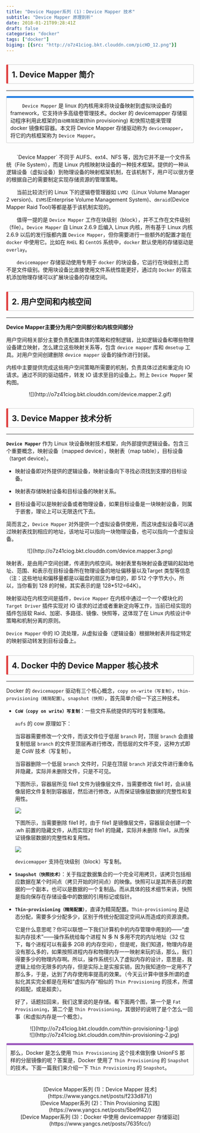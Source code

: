 ```yaml
---
title: "Device Mapper系列 (1)：Device Mapper 技术"
subtitle: "Device Mapper 原理剖析"
date: 2018-01-21T09:28:41Z
draft: false
categories: "docker"
tags: ["docker"]
bigimg: [{src: "http://o7z41ciog.bkt.clouddn.com/picHD_12.png"}]
---
```


<!--more-->
## <p markdown="1" style="display: block;padding: 10px;margin: 10px 0;border: 1px solid #ccc;border-left-width: 5px;border-radius: 3px;border-left-color: #df3e3e;">1. **Device Mapper 简介**</p>
------

<p markdown="1" style="display: block;padding: 10px;margin: 10px 0;border: 1px solid #ccc;border-top-width: 5px;border-radius: 3px;border-top-color: #2780e3;">
&emsp;&emsp; <code>Device Mapper</code> 是 linux 的内核用来将块设备映射到虚拟块设备的 framework，它支持许多高级卷管理技术。docker 的 devicemapper 存储驱动程序利用此框架的<code>自动精简配置</code>(thin provisioning) 和快照功能来管理 docker 镜像和容器。本文将 Device Mapper 存储驱动称为 <code>devicemapper</code>，将它的内核框架称为 <code>Device Mapper</code>。
</p>

<br />
&emsp;&emsp;`Device Mapper` 不同于 AUFS、ext4、NFS 等，因为它并不是一个文件系统（File System），而是 Linux 内核映射块设备的一种技术框架。提供的一种从逻辑设备（虚拟设备）到物理设备的映射框架机制，在该机制下，用户可以很方便的根据自己的需要制定实现存储资源的管理策略。

&emsp;&emsp;当前比较流行的 Linux 下的逻辑卷管理器如 `LVM2`（Linux Volume Manager 2 version)、`EVMS`(Enterprise Volume Management System)、`dmraid`(Device Mapper Raid Tool)等都是基于该机制实现的。

&emsp;&emsp;值得一提的是 `Device Mapper` 工作在块级别（block），并不工作在文件级别（file）。`Device Mapper` 自 Linux 2.6.9 后编入 Linux 内核，所有基于 Linux 内核 2.6.9 以后的发行版都内置 `Device Mapper`，但你需要进行一些额外的配置才能在 `docker` 中使用它。比如在 `RHEL` 和 `CentOS` 系统中，`docker` 默认使用的存储驱动是 `overlay`。

&emsp;&emsp;`devicemapper` 存储驱动使用专用于 `docker` 的块设备，它运行在块级别上而不是文件级别。使用块设备比直接使用文件系统性能更好，通过向 `Docker` 的宿主机添加物理存储可以扩展块设备的存储空间。

## <p markdown="1" style="display: block;padding: 10px;margin: 10px 0;border: 1px solid #ccc;border-left-width: 5px;border-radius: 3px;border-left-color: #df3e3e;">2. **用户空间和内核空间**</p>
------

**Device Mapper主要分为用户空间部分和内核空间部分**

用户空间相关部分主要负责配置具体的策略和控制逻辑，比如逻辑设备和哪些物理设备建立映射，怎么建立这些映射关系等，包含 `device mapper` 库和 `dmsetup` 工具。对用户空间创建删除 `device mapper` 设备的操作进行封装。

内核中主要提供完成这些用户空间策略所需要的机制，负责具体过滤和重定向 IO 请求。通过不同的驱动插件，转发 IO 请求至目的设备上。附上 `Device Mapper` 架构图。

<center>![](http://o7z41ciog.bkt.clouddn.com/device.mapper.2.gif)</center>

## <p markdown="1" style="display: block;padding: 10px;margin: 10px 0;border: 1px solid #ccc;border-left-width: 5px;border-radius: 3px;border-left-color: #df3e3e;">3. **Device Mapper 技术分析**</p>
------

**`Device Mapper`** 作为 Linux 块设备映射技术框架，向外部提供逻辑设备。包含三个重要概念，映射设备（mapped device），映射表（map table），目标设备（target device）。

+ 映射设备即对外提供的逻辑设备，映射设备向下寻找必须找到支撑的目标设备。

+ 映射表存储映射设备和目标设备的映射关系。

+ 目标设备可以是映射设备或者物理设备，如果目标设备是一块映射设备，则属于嵌套，理论上可以无限迭代下去。

简而言之，`Device Mapper` 对外提供一个虚拟设备供使用，而这块虚拟设备可以通过映射表找到相应的地址，该地址可以指向一块物理设备，也可以指向一个虚拟设备。

<center>![](http://o7z41ciog.bkt.clouddn.com/device.mapper.3.png)</center>

映射表，是由用户空间创建，传递到内核空间。映射表里有映射设备逻辑的起始地址、范围、和表示在目标设备所在物理设备的地址偏移量以及Target 类型等信息（注：这些地址和偏移量都是以磁盘的扇区为单位的，即 512 个字节大小，所以，当你看到 128 的时候，其实表示的是 128*512=64K）。

映射驱动在内核空间是插件，`Device Mapper` 在内核中通过一个一个模块化的 `Target Driver` 插件实现对 IO 请求的过滤或者重新定向等工作，当前已经实现的插件包括软 Raid、加密、多路径、镜像、快照等，这体现了在 Linux 内核设计中策略和机制分离的原则。

`Device Mapper` 中的 IO 流处理，从虚拟设备（逻辑设备）根据映射表并指定特定的映射驱动转发到目标设备上。

## <p markdown="1" style="display: block;padding: 10px;margin: 10px 0;border: 1px solid #ccc;border-left-width: 5px;border-radius: 3px;border-left-color: #df3e3e;">4. **Docker 中的 Device Mapper 核心技术**</p>
------

Docker 的 `devicemapper` 驱动有三个核心概念，`copy on-write（写复制）`，`thin-provisioning（精简配置）`。`snapshot（快照）`，首先简单介绍一下这三种技术。

+ **`CoW（copy on write）写复制`**：一些文件系统提供的写时复制策略。

  `aufs` 的 cow 原理如下：
  
  当容器需要修改一个文件，而该文件位于低层 `branch` 时，顶层 `branch` 会直接复制低层 `branch` 的文件至顶层再进行修改，而低层的文件不变，这种方式即是 CoW 技术（写复制）。

  当容器删除一个低层 `branch` 文件时，只是在顶层 `branch` 对该文件进行重命名并隐藏，实际并未删除文件，只是不可见。
  
  下图所示，容器层所见 file1 文件为镜像层文件，当需要修改 file1 时，会从镜像层把文件复制到容器层，然后进行修改，从而保证镜像层数据的完整性和复用性。
  
  ![](http://o7z41ciog.bkt.clouddn.com/cow-1.png)
  
  下图所示，当需要删除 file1 时，由于 file1 是镜像层文件，容器层会创建一个 .wh 前置的隐藏文件，从而实现对 file1 的隐藏，实际并未删除 file1，从而保证镜像层数据的完整性和复用性。
  
  ![](http://o7z41ciog.bkt.clouddn.com/cow-2.png)
  
  `devicemapper` 支持在块级别（block）写复制。
  
+ **`Snapshot（快照技术）`**：关于指定数据集合的一个完全可用拷贝，该拷贝包括相应数据在某个时间点（拷贝开始的时间点）的映像。快照可以是其所表示的数据的一个副本，也可以是数据的一个复制品。而从具体的技术细节来讲，快照是指向保存在存储设备中的数据的引用标记或指针。

+ **`Thin-provisioning（精简配置）`**，直译为精简配置。`Thin-provisioning` 是动态分配，需要多少分配多少，区别于传统分配固定空间从而造成的资源浪费。

  它是什么意思呢？你可以联想一下我们计算机中的内存管理中用到的——“虚拟内存技术”——操作系统给每个进程 N 多 N 多用不完的内址地址（32 位下，每个进程可以有最多 2GB 的内存空间），但是呢，我们知道，物理内存是没有那么多的，如果按照进程内存和物理内存一一映射来玩的话，那么，我们得要多少的物理内存啊。所以，操作系统引入了虚拟内存的设计，意思是，我逻辑上给你无限多的内存，但是实际上是实报实销，因为我知道你一定用不了那么多，于是，达到了内存使用率提高的效果。（今天云计算中很多所谓的虚拟化其实完全都是在用和“虚拟内存”相似的 `Thin Provisioning` 的技术，所谓的超配，或是超卖）。
  
  好了，话题拉回来，我们这里说的是存储。看下面两个图，第一个是 `Fat Provisioning`，第二个是 `Thin Provisioning`，其很好的说明了是个怎么一回事（和虚拟内存是一个概念）。
  
  <center>![](http://o7z41ciog.bkt.clouddn.com/thin-provisioning-1.jpg)</center>
  
  <center>![](http://o7z41ciog.bkt.clouddn.com/thin-provisioning-2.jpg)</center>

<p markdown="1" style="display: block;padding: 10px;margin: 10px 0;border: 1px solid #ccc;border-top-width: 5px;border-radius: 3px;border-top-color: #9954bb;">
那么，Docker 是怎么使用 <code>Thin Provisioning</code> 这个技术做到像 UnionFS 那样的分层镜像的呢？答案是，Docker 使用了 <code>Thin Provisioning</code> 的 <code>Snapshot</code> 的技术。下面一篇我们来介绍一下 <code>Thin Provisioning</code> 的 <code>Snapshot</code>。
</p>

<br />

<center>[Device Mapper系列 (1)：Device Mapper 技术](https://www.yangcs.net/posts/f233d871/)</center>

<center>[Device Mapper系列 (2)：Thin Provisioning 实践](https://www.yangcs.net/posts/5be9f42/)</center>

<center>[Device Mapper系列 (3)：Docker 中使用 devicemapper 存储驱动](https://www.yangcs.net/posts/7635fcc/)</center>
